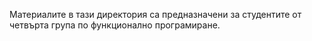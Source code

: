 Материалите в тази директория са предназначени за студентите от четвърта група по функционално програмиране.

